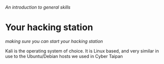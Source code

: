 _An introduction to general skills_

# Your hacking station

_making sure you can start your hacking station_

Kali is the operating system of choice. It is Linux based, and very similar in use to the Ubuntu/Debian hosts we used in Cyber Taipan


